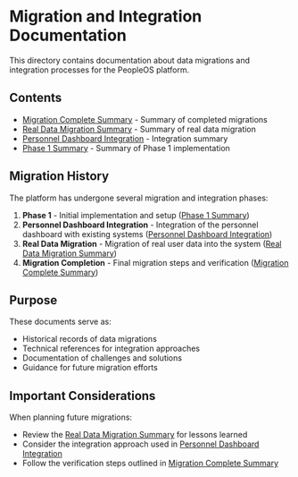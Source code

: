 # Migration and Integration Documentation

This directory contains documentation about data migrations and integration processes for the PeopleOS platform.

## Contents

- [Migration Complete Summary](./MIGRATION_COMPLETE_SUMMARY.md) - Summary of completed migrations
- [Real Data Migration Summary](./REAL_DATA_MIGRATION_SUMMARY.md) - Summary of real data migration
- [Personnel Dashboard Integration](./PERSONNEL_DASHBOARD_INTEGRATION_SUMMARY.md) - Integration summary
- [Phase 1 Summary](./PHASE_1_SUMMARY.md) - Summary of Phase 1 implementation

## Migration History

The platform has undergone several migration and integration phases:

1. **Phase 1** - Initial implementation and setup ([Phase 1 Summary](./PHASE_1_SUMMARY.md))
2. **Personnel Dashboard Integration** - Integration of the personnel dashboard with existing systems ([Personnel Dashboard Integration](./PERSONNEL_DASHBOARD_INTEGRATION_SUMMARY.md))
3. **Real Data Migration** - Migration of real user data into the system ([Real Data Migration Summary](./REAL_DATA_MIGRATION_SUMMARY.md))
4. **Migration Completion** - Final migration steps and verification ([Migration Complete Summary](./MIGRATION_COMPLETE_SUMMARY.md))

## Purpose

These documents serve as:

- Historical records of data migrations
- Technical references for integration approaches
- Documentation of challenges and solutions
- Guidance for future migration efforts

## Important Considerations

When planning future migrations:

- Review the [Real Data Migration Summary](./REAL_DATA_MIGRATION_SUMMARY.md) for lessons learned
- Consider the integration approach used in [Personnel Dashboard Integration](./PERSONNEL_DASHBOARD_INTEGRATION_SUMMARY.md)
- Follow the verification steps outlined in [Migration Complete Summary](./MIGRATION_COMPLETE_SUMMARY.md) 